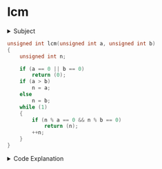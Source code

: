 # lcm

<details>
  <summary>Subject</summary>

### Subject

    Assignment name  : lcm
    Expected files   : lcm.c
    Allowed functions:
    --------------------------------------------------------------------------------

    Write a function who takes two unsigned int as parameters and returns the
    computed LCM of those parameters.

    LCM (Lowest Common Multiple) of two non-zero integers is the smallest postive
    integer divisible by the both integers.

    A LCM can be calculated in two ways:

    - You can calculate every multiples of each integers until you have a common
    multiple other than 0

    - You can use the HCF (Highest Common Factor) of these two integers and
    calculate as follows:

    	LCM(x, y) = | x * y | / HCF(x, y)

      | x * y | means "Absolute value of the product of x by y"

    If at least one integer is null, LCM is equal to 0.

    Your function must be prototyped as follows:

      unsigned int    lcm(unsigned int a, unsigned int b);

</details>

```c showLineNumbers
unsigned int lcm(unsigned int a, unsigned int b)
{
	unsigned int n;

	if (a == 0 || b == 0)
		return (0);
	if (a > b)
		n = a;
	else
		n = b;
	while (1)
	{
		if (n % a == 0 && n % b == 0)
			return (n);
		++n;
	}
}
```

<details>
  <summary>Code Explanation</summary>

The lowest common multiple is the lowest multiple shared by two or more numbers. For example, common multiples of 4 and 6 are 12, 24 and 36, but the lowest of those is 12; therefore, the lowest common multiple of 4 and 6 is 12.

### Code Explanation

- **line 5-6:** -> if one of the arguments is `0`, end function and return `0`
- **line 7-8:** -> assign the higher of the two arguments to the variable `n` (_just to make the loop shorter_)
- **line 11-16:** loop runs till `n` can be divided by both arguments without rest.

</details>
